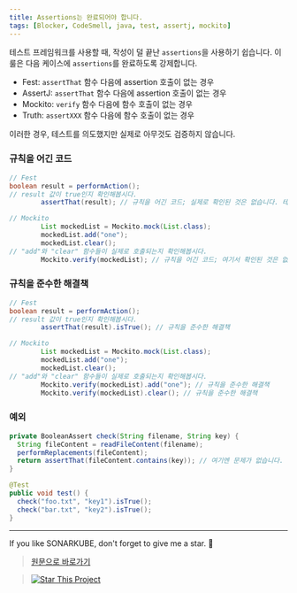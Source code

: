 ```yaml
---
title: Assertions는 완료되어야 합니다.
tags: [Blocker, CodeSmell, java, test, assertj, mockito]
---
```


테스트 프레임워크를 사용할 때, 작성이 덜 끝난 `assertions`을 사용하기 쉽습니다. 이 룰은 다음 케이스에 `assertions`를 완료하도록 강제합니다. 

* Fest: `assertThat` 함수 다음에 assertion 호출이 없는 경우
* AssertJ: `assertThat` 함수 다음에 assertion 호출이 없는 경우
* Mockito: `verify` 함수 다음에 함수 호출이 없는 경우
* Truth: `assertXXX` 함수 다음에 함수 호출이 없는 경우

이러한 경우, 테스트를 의도했지만 실제로 아무것도 검증하지 않습니다.

### 규칙을 어긴 코드

```java
// Fest
boolean result = performAction();
// result 값이 true인지 확인해봅시다.
        assertThat(result); // 규칙을 어긴 코드; 실제로 확인된 것은 없습니다. 테스트는 "result"가 참(true)이거나 거짓(false)이거나 상관없이 통과합니다.

// Mockito
        List mockedList = Mockito.mock(List.class);
        mockedList.add("one");
        mockedList.clear();
// "add"와 "clear" 함수들이 실제로 호출되는지 확인해봅시다. 
        Mockito.verify(mockedList); // 규칙을 어긴 코드; 여기서 확인된 것은 없습니다. verify()에 연결된 호출이 없습니다.
```

### 규칙을 준수한 해결책

```java
// Fest
boolean result = performAction();
// result 값이 true인지 확인해봅시다.
        assertThat(result).isTrue(); // 규칙을 준수한 해결책

// Mockito
        List mockedList = Mockito.mock(List.class);
        mockedList.add("one");
        mockedList.clear();
// "add"와 "clear" 함수들이 실제로 호출되는지 확인해봅시다.
        Mockito.verify(mockedList).add("one"); // 규칙을 준수한 해결책
        Mockito.verify(mockedList).clear(); // 규칙을 준수한 해결책
```

### 예외


```java
private BooleanAssert check(String filename, String key) {
  String fileContent = readFileContent(filename);
  performReplacements(fileContent);
  return assertThat(fileContent.contains(key)); // 여기엔 문제가 없습니다.
}

@Test
public void test() {
  check("foo.txt", "key1").isTrue();
  check("bar.txt", "key2").isTrue();
}
```

---

If you like SONARKUBE, don't forget to give me a star. :star2:

> [원문으로 바로가기](https://rules.sonarsource.com/java/tag/tests/RSPEC-2970)

> [![Star This Project](https://img.shields.io/github/stars/kantabile/sonarkube.svg?label=Stars&style=social)](https://github.com/kantabile/sonarkube)
